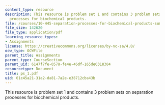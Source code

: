 ```yaml
---
content_type: resource
description: This resource is problem set 1 and contains 3 problem sets on separation
  processes for biochemical products.
file: /courses/10-445-separation-processes-for-biochemical-products-summer-2005/01c45a2131a2da817a2ee38712cba43b_ps_1.pdf
file_size: 142620
file_type: application/pdf
learning_resource_types:
- Assignments
license: https://creativecommons.org/licenses/by-nc-sa/4.0/
ocw_type: OCWFile
parent_title: Assignments
parent_type: CourseSection
parent_uid: 6147f7fe-0578-fe4e-46df-165de0318304
resourcetype: Document
title: ps_1.pdf
uid: 01c45a21-31a2-da81-7a2e-e38712cba43b
---
```

This resource is problem set 1 and contains 3 problem sets on separation processes for biochemical products.